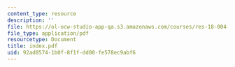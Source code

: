 ```yaml
---
content_type: resource
description: ''
file: https://ol-ocw-studio-app-qa.s3.amazonaws.com/courses/res-18-004-the-torch-or-the-firehose-a-guide-to-section-teaching-spring-2009/92ad85741b0f8f1fdd00fe578ec9abf6_index.pdf
file_type: application/pdf
resourcetype: Document
title: index.pdf
uid: 92ad8574-1b0f-8f1f-dd00-fe578ec9abf6
---
```

